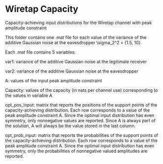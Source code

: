 # Wiretap Capacity

Capacity-achieving input distributions for the Wiretap channel with peak amplitude constraint

This folder contains one .mat file for each value of the variance of the additive Gaussian noise at the eavesdropper \sigma_2^2 = {1.5, 10}.

Each .mat file contains 5 variables:

var1: variance of the additive Gaussian noise at the legitimate receiver

var2: variance of the additive Gaussian noise at the eavesdropper

A: values of the input peak amplitude constraint

Capacity: values of the capacity (in nats per channel use) corresponding to the values in variable A

opt_pos_input: matrix that reports the positions of the support points of the capacity-achieving distribution. Each row corresponds to a value of the peak amplitude constraint A.
Since the optimal input distribution has even symmetry, only nonnegative values are reported. Since A is always part of the solution, A will always be the value stored in the last column.

opt_prob_input: matrix that reports the probabilities of the support points of the capacity-achieving distribution. Each row corresponds to a value of the peak amplitude constraint A. Since the optimal input distribution has even symmetry, only the probabilities of nonnegative valued amplitudes are reported.
